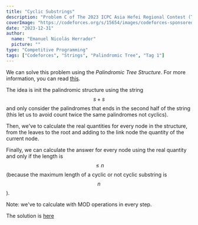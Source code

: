```yaml
---
title: "Cyclic Substrings"
description: "Problem C of The 2023 ICPC Asia Hefei Regional Contest (The 2nd Universal Cup. Stage 12: Hefei)"
coverImage: "https://codeforces.org/s/15654/images/codeforces-sponsored-by-ton-ny.png"
date: "2023-12-31"
author:
  name: "Emanuel Nicolás Herrador"
  picture: ""
type: "Competitive Programming"
tags: ["Codeforces", "Strings", "Palindromic Tree", "Tag 1"]
---
```


We can solve this problem using the _Palindromic Tree Structure_. For more information, you can read [this](https://www.geeksforgeeks.org/palindromic-tree-introduction-implementation/).

The idea is init the palindromic structure using the string $$s + s$$ and only consider the palindromes that ends in the second half of the string (this let us to avoid count twice the same palindromes not cyclics).

Then, we've to calculate the real quantities for every node in the structure, from the leaves to the root and adding to the link node the quantity of the current node.

Finally, we can calculate the answer for every node using the real quantity and only if the length is $$\leq n$$ (because the maximum length of a cyclic or not cyclic substring is $$n$$).

Note: we've to calculate with MOD operations in every step.

The solution is [here](./codes/C.cpp)
